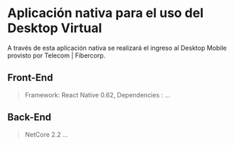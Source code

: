 # Aplicación nativa para el uso del Desktop Virtual
A través de esta aplicación nativa se realizará el ingreso al Desktop Mobile provisto por Telecom | Fibercorp.

## Front-End
> Framework: React Native 0.62,
> Dependencies : ...

## Back-End
> NetCore 2.2
> ...

